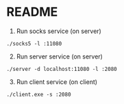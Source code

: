 # README

1. Run socks service (on server)

```
./socks5 -l :11080
```

2. Run server service (on server)

```
./server -d localhost:11080 -l :2080
```

3. Run client service (on client)

```
./client.exe -s :2080
```
